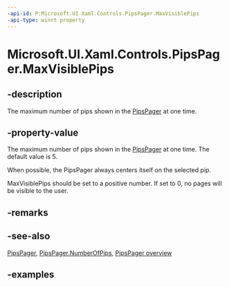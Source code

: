 ```yaml
---
-api-id: P:Microsoft.UI.Xaml.Controls.PipsPager.MaxVisiblePips
-api-type: winrt property
---
```


# Microsoft.UI.Xaml.Controls.PipsPager.MaxVisiblePips

<!--
public int MaxVisiblePips { get; set; }
-->

## -description

The maximum number of pips shown in the [PipsPager](pipspager.md) at one time.

## -property-value

The maximum number of pips shown in the [PipsPager](pipspager.md) at one time. The default value is 5.

When possible, the PipsPager always centers itself on the selected pip.

MaxVisiblePips should be set to a positive number. If set to 0, no pages will be visible to the user.

## -remarks

## -see-also

[PipsPager](pipspager.md), [PipsPager.NumberOfPips](pipspager_numberofpages.md), [PipsPager overview](/windows/uwp/design/controls-and-patterns/pipspager)

## -examples

